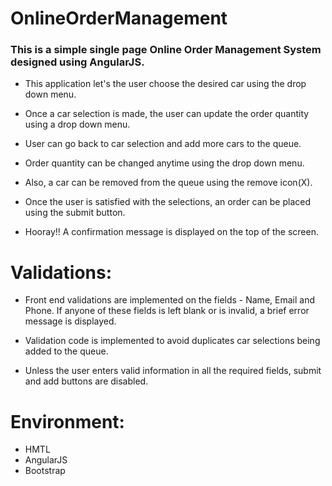 # OnlineOrderManagement

### This is a simple single page Online Order Management System designed using AngularJS.


* This application let's the user choose the desired car using the drop down menu. 

* Once a car selection is made, the user can update the order quantity using a drop down menu. 

* User can go back to car selection and add more cars to the queue. 

* Order quantity can be changed anytime using the drop down menu. 

* Also, a car can be removed from the queue using the remove icon(X).

* Once the user is satisfied with the selections, an order can be placed using the submit button.

* Hooray!! A confirmation message is displayed on the top of the screen.



# Validations:

* Front end validations are implemented on the fields - Name, Email and Phone. If anyone of these fields is left blank or is invalid, a brief error message is displayed.

* Validation code is implemented to avoid duplicates car selections being added to the queue.

* Unless the user enters valid information in all the required fields, submit and add buttons are disabled.



# Environment:

* HMTL
* AngularJS
* Bootstrap


